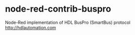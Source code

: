 # node-red-contrib-buspro
Node-Red implementation of HDL BusPro (SmartBus) protocol http://hdlautomation.com
